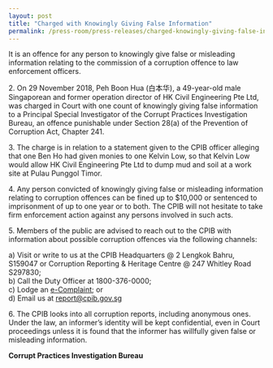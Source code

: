 ```yaml
---
layout: post
title: "Charged with Knowingly Giving False Information"
permalink: /press-room/press-releases/charged-knowingly-giving-false-information/
---
```

It is an offence for any person to knowingly give false or misleading information relating to the commission of a corruption offence to law enforcement officers.

2\.       On 29 November 2018, Peh Boon Hua (白本华), a 49-year-old male Singaporean and former operation director of HK Civil Engineering Pte Ltd, was charged in Court with one count of knowingly giving false information to a Principal Special Investigator of the Corrupt Practices Investigation Bureau, an offence punishable under Section 28(a) of the Prevention of Corruption Act, Chapter 241.

3\.       The charge is in relation to a statement given to the CPIB officer alleging that one Ben Ho had given monies to one Kelvin Low, so that Kelvin Low would allow HK Civil Engineering Pte Ltd to dump mud and soil at a work site at Pulau Punggol Timor.

4\.       Any person convicted of knowingly giving false or misleading information relating to corruption offences can be fined up to $10,000 or sentenced to imprisonment of up to one year or to both. The CPIB will not hesitate to take firm enforcement action against any persons involved in such acts.

5\.       Members of the public are advised to reach out to the CPIB with information about possible corruption offences via the following channels:

a) Visit or write to us at the CPIB Headquarters @ 2 Lengkok Bahru, S159047 or Corruption Reporting & Heritage Centre @ 247 Whitley Road S297830;<br />
b) Call the Duty Officer at 1800-376-0000;<br />
c) Lodge an [e-Complaint](/e-services/e-complaint-for-corrupt-conduct); or<br>
d) Email us at <a class="spamspan" href="mailto:report@cpib.gov.sg">report@cpib.gov.sg</a>

6\.       The CPIB looks into all corruption reports, including anonymous ones. Under the law, an informer’s identity will be kept confidential, even in Court proceedings unless it is found that the informer has willfully given false or misleading information.

**Corrupt Practices Investigation Bureau**
